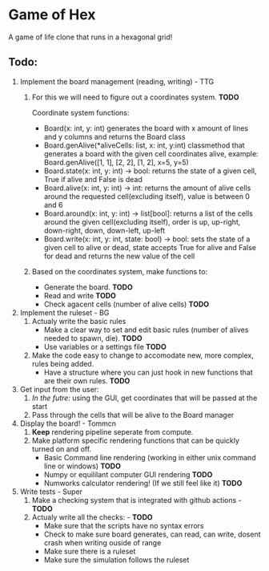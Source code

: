 # Game of Hex
A game of life clone that runs in a hexagonal grid!

## Todo:
1. Implement the board management (reading, writing) - TTG
   1. For this we will need to figure out a coordinates system. **TODO**
   
      Coordinate system functions:
         - Board(x: int, y: int) generates the board with x amount of lines and y columns and returns the Board class
         - Board.genAlive(*aliveCells: list, x: int, y:int) classmethod that generates a board with the given cell coordinates alive, example: Board.genAlive([1, 1], [2, 2], [1, 2], x=5, y=5)
         - Board.state(x: int, y: int) -> bool: returns the state of a given cell, True if alive and False is dead
         - Board.alive(x: int, y: int) -> int: returns the amount of alive cells around the requested cell(excluding itself), value is between 0 and 6
         - Board.around(x: int, y: int) -> list\[bool\]: returns a list of the cells around the given cell(excluding itself), order is up, up-right, down-right, down, down-left, up-left
         - Board.write(x: int, y: int, state: bool) -> bool: sets the state of a given cell to alive or dead, state accepts True for alive and False for dead and returns the new value of the cell
   2. Based on the coordinates system, make functions to:
      - Generate the board. **TODO**
      - Read and write **TODO**
      - Check agacent cells (number of alive cells) **TODO**
2. Implement the ruleset - BG
   1. Actualy write the basic rules
      - Make a clear way to set and edit basic rules (number of alives needed to spawn, die). **TODO**
      - Use variables or a settings file **TODO**
   2. Make the code easy to change to accomodate new, more complex, rules being added. 
      - Have a structure where you can just hook in new functions that are their own rules. **TODO**
3. Get input from the user:
   1. *In the futre:* using the GUI, get coordinates that will be passed at the start
   2. Pass through the cells that will be alive to the Board manager
4. Display the board! - Tommcn
    1. **Keep** rendering pipeline seperate from compute.
    2. Make platform specific rendering functions that can be quickly turned on and off.
       - Basic Command line rendering (working in either unix command line or windows) **TODO**
       - Numpy or equililant computer GUI rendering **TODO**
       - Numworks calculator rendering! (If we still feel like it) **TODO** 
5. Write tests - Super
   1. Make a checking system that is integrated with github actions - **TODO**
   2. Actualy write all the checks: - **TODO**
      - Make sure that the scripts have no syntax errors
      - Check to make sure board generates, can read, can write, dosent crash when writing ouside of range
      - Make sure there is a ruleset
      - Make sure the simulation follows the ruleset
